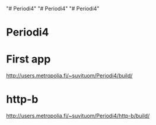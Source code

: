 "# Periodi4" 
"# Periodi4" 
"# Periodi4" 
# Periodi4
# First app
http://users.metropolia.fi/~suvituom/Periodi4/build/
# http-b
http://users.metropolia.fi/~suvituom/Periodi4/http-b/build/
